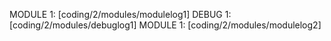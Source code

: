 MODULE 1: [coding/2/modules/modulelog1]
DEBUG 1: [coding/2/modules/debuglog1]
MODULE 1: [coding/2/modules/modulelog2]
